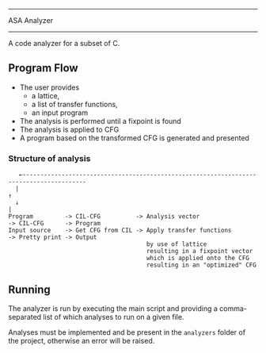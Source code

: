 ***
ASA Analyzer
*** 

A code analyzer for a subset of C. 

## Program Flow
- The user provides 
  - a lattice,
  - a list of transfer functions, 
  - an input program
- The analysis is performed until a fixpoint is found
- The analysis is applied to CFG
- A program based on the transformed CFG is generated and presented

### Structure of analysis
```
   ←----------------------------------------------------------------------------------------
  |                                                                                         ↑
  ↓                                                                                         |
Program         -> CIL-CFG          -> Analysis vector                 -> CIL-CFG      -> Program
Input source    -> Get CFG from CIL -> Apply transfer functions        -> Pretty print -> Output 
                                       by use of lattice
                                       resulting in a fixpoint vector
                                       which is applied onto the CFG
                                       resulting in an "optimized" CFG
```

## Running
The analyzer is run by executing the main script and providing a comma-separated list of which analyses to run on a given file. 

Analyses must be implemented and be present in the `analyzers` folder of the project, otherwise an error will be raised. 
